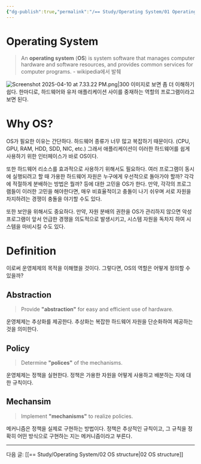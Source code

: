 ```yaml
---
{"dg-publish":true,"permalink":"/== Study/Operating System/01 Operating System Intro/","created":"2024-11-13T20:14:00.000+09:00","updated":"2025-04-10T22:04:41.000+09:00"}
---
```


# Operating System

>An **operating system** (**OS**) is system software that manages computer hardware and software resources, and provides common services for computer programs. - wikipedia에서 발췌

![Screenshot 2025-04-10 at 7.33.22 PM.png|300](/img/user/z-Attached%20Files/Screenshot%202025-04-10%20at%207.33.22%20PM.png)
이미지로 보면 좀 더 이해하기 쉽다.
한마디로, 하드웨어와 유저 애플리케이션 사이를 중재하는 역할의 프로그램이라고 보면 된다.

# Why OS?
OS가 필요한 이유는 간단하다. 하드웨어 종류가 너무 많고 복잡하기 때문이다. (CPU, GPU, RAM, HDD, SDD, NIC, etc.) 그래서 애플리케이션이 이러한 하드웨어를 쉽게 사용하기 위한 인터페이스가 바로 OS이다.

또한 하드웨어 리소스를 효과적으로 사용하기 위해서도 필요하다. 여러 프로그램이 동시에 실행되려고 할 때 가용한 하드웨어 자원은 누구에게 우선적으로 돌아가야 할까? 각각에 적절하게 분배하는 방법은 뭘까? 등에 대한 고민을 OS가 한다. 만약, 각각의 프로그램들이 이러한 고민을 해야한다면, 매우 비효율적이고 충돌이 나기 쉬우며 서로 자원을 차지하려는 경쟁이 충돌을 야기할 수도 있다.

또한 보안을 위해서도 중요하다. 만약, 자원 분배의 권한을 OS가 관리하지 않으면 악성 프로그램이 앞서 언급한 경쟁을 의도적으로 발생시키고, 시스템 자원을 독차지 하여 시스템을 마비시킬 수도 있다.

# Definition
이로써 운영체제의 목적을 이해했을 것이다. 그렇다면, OS의 역할은 어떻게 정의할 수 있을까?

## Abstraction
> Provide **"abstraction"** for easy and efficient use of hardware.

운영체제는 추상화를 제공한다.
추상화는 복잡한 하드웨어 자원을 단순화하여 제공하는 것을 의미한다.

## Policy
> Determine **"polices"** of the mechanisms.

운영체제는 정책을 실현한다.
정책은 가용한 자원을 어떻게 사용하고 배분하는 지에 대한 규칙이다.

## Mechansim
> Implement **"mechanisms"** to realize policies.

메커니즘은 정책을 실제로 구현하는 방법이다.
정책은 추상적인 규칙이고, 그 규칙을 정확히 어떤 방식으로 구현하는 지는 메커니즘이라고 부른다.


---
다음 글: [[== Study/Operating System/02 OS structure\|02 OS structure]]
